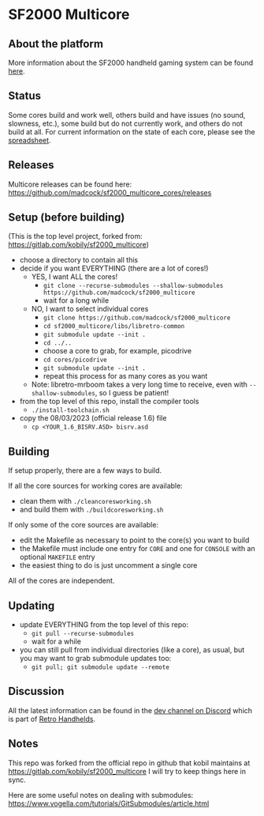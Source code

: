# SF2000 Multicore

## About the platform
More information about the SF2000 handheld gaming system can be found [here](https://vonmillhausen.github.io/sf2000/).

## Status
Some cores build and work well, others build and have issues (no sound, slowness, etc.), some build but do not currently work, and others do not build at all. For current information on the state of each core, please see the [spreadsheet](https://docs.google.com/spreadsheets/d/1BDPqLwRcY2cN7tObuyW7RzLw8oGyY9XGLS1D4jLgz2Q/edit?usp=sharing).

## Releases
Multicore releases can be found here: https://github.com/madcock/sf2000_multicore_cores/releases

## Setup (before building)
(This is the top level project, forked from: https://gitlab.com/kobily/sf2000_multicore)
- choose a directory to contain all this
- decide if you want EVERYTHING (there are a lot of cores!)
    - YES, I want ALL the cores!
        - `git clone --recurse-submodules --shallow-submodules https://github.com/madcock/sf2000_multicore`
        - wait for a long while
    - NO, I want to select individual cores
        - `git clone https://github.com/madcock/sf2000_multicore`
        - `cd sf2000_multicore/libs/libretro-common`
        - `git submodule update --init .`
        - `cd ../..`
        - choose a core to grab, for example, picodrive
        - `cd cores/picodrive`
        - `git submodule update --init .`
        - repeat this process for as many cores as you want
    - Note: libretro-mrboom takes a very long time to receive, even with `--shallow-submodules`, so I guess be patient!
- from the top level of this repo, install the compiler tools
    - `./install-toolchain.sh`
- copy the 08/03/2023 (official release 1.6) file
    - `cp <YOUR_1.6_BISRV.ASD> bisrv.asd`
 
## Building
If setup properly, there are a few ways to build.

If all the core sources for working cores are available:
- clean them with `./cleancoresworking.sh`
- and build them with `./buildcoresworking.sh`

If only some of the core sources are available:
- edit the Makefile as necessary to point to the core(s) you want to build
- the Makefile must include one entry for `CORE` and one for `CONSOLE` with an optional `MAKEFILE` entry
- the easiest thing to do is just uncomment a single core

All of the cores are independent.

## Updating
- update EVERYTHING from the top level of this repo:
    - `git pull --recurse-submodules`
    - wait for a while
- you can still pull from individual directories (like a core), as usual, but you may want to grab submodule updates too:
    - `git pull; git submodule update --remote`

## Discussion
All the latest information can be found in the [dev channel on Discord](https://discord.com/channels/741895796315914271/1099465777825972347) which is part of [Retro Handhelds](https://discord.gg/retrohandhelds).

## Notes
This repo was forked from the official repo in github that kobil maintains at https://gitlab.com/kobily/sf2000_multicore
I will try to keep things here in sync.

Here are some useful notes on dealing with submodules: <https://www.vogella.com/tutorials/GitSubmodules/article.html>
